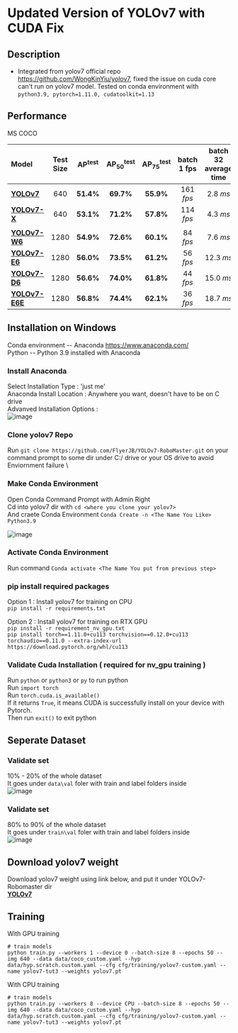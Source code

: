 # Updated Version of YOLOv7 with CUDA Fix

## Description

- Integrated from yolov7 official repo https://github.com/WongKinYiu/yolov7, fixed the issue on cuda core can't run on yolov7 model. Tested on conda environment with `python3.9, pytorch=1.11.0, cudatoolkit=1.13`

## Performance 

MS COCO

| Model | Test Size | AP<sup>test</sup> | AP<sub>50</sub><sup>test</sup> | AP<sub>75</sub><sup>test</sup> | batch 1 fps | batch 32 average time |
| :-- | :-: | :-: | :-: | :-: | :-: | :-: |
| [**YOLOv7**](https://github.com/WongKinYiu/yolov7/releases/download/v0.1/yolov7.pt) | 640 | **51.4%** | **69.7%** | **55.9%** | 161 *fps* | 2.8 *ms* |
| [**YOLOv7-X**](https://github.com/WongKinYiu/yolov7/releases/download/v0.1/yolov7x.pt) | 640 | **53.1%** | **71.2%** | **57.8%** | 114 *fps* | 4.3 *ms* |
|  |  |  |  |  |  |  |
| [**YOLOv7-W6**](https://github.com/WongKinYiu/yolov7/releases/download/v0.1/yolov7-w6.pt) | 1280 | **54.9%** | **72.6%** | **60.1%** | 84 *fps* | 7.6 *ms* |
| [**YOLOv7-E6**](https://github.com/WongKinYiu/yolov7/releases/download/v0.1/yolov7-e6.pt) | 1280 | **56.0%** | **73.5%** | **61.2%** | 56 *fps* | 12.3 *ms* |
| [**YOLOv7-D6**](https://github.com/WongKinYiu/yolov7/releases/download/v0.1/yolov7-d6.pt) | 1280 | **56.6%** | **74.0%** | **61.8%** | 44 *fps* | 15.0 *ms* |
| [**YOLOv7-E6E**](https://github.com/WongKinYiu/yolov7/releases/download/v0.1/yolov7-e6e.pt) | 1280 | **56.8%** | **74.4%** | **62.1%** | 36 *fps* | 18.7 *ms* |

## Installation on Windows 

Conda environment -- Anaconda https://www.anaconda.com/ \
Python -- Python 3.9 installed with Anaconda

### Install Anaconda
Select Installation Type : 'just me' \
Anaconda Install Location : Anywhere you want, doesn't have to be on C drive \
Advanved Installation Options : \
![image](https://user-images.githubusercontent.com/56321690/202285992-e6f95310-7aa7-4997-a186-059bd7886b8d.png)


### Clone yolov7 Repo 
Run `git clone https://github.com/FlyerJB/YOLOv7-RoboMaster.git` on your command prompt to some dir under C:/ drive or your OS drive to avoid Enviornment failure \
    
### Make Conda Environment
Open Conda Command Prompt with Admin Right \
Cd into yolov7 dir with `cd <where you clone your yolov7>` \
And craete Conda Environment
`Conda Create -n <The Name You Like> Python3.9` 

![image](https://user-images.githubusercontent.com/56321690/202287922-1a6b9a71-49ef-4d40-b759-ec4ddd641317.png)
### Activate Conda Environment
Run command `Conda activate <The Name You put from previous step>` 

### pip install required packages
Option 1 : Install yolov7 for training on CPU \
`pip install -r requirements.txt`

Option 2 : Install yolov7 for training on RTX GPU \
`pip install -r requirement_nv_gpu.txt` \
`pip install torch==1.11.0+cu113 torchvision==0.12.0+cu113 torchaudio==0.11.0 --extra-index-url https://download.pytorch.org/whl/cu113`

### Validate Cuda Installation ( required for nv_gpu training )
Run `python` or `python3` or `py` to run python \
Run `import torch` \
Run `torch.cuda.is_available()` \
If it returns `True`, it means CUDA is successfully install on your device with Pytorch. \
Then run `exit()` to exit python

## Seperate Dataset
### Validate set
10% - 20% of the whole dataset \
It goes under `data\val` foler with train and label folders inside \
![image](https://user-images.githubusercontent.com/56321690/203417152-20db03aa-b29c-4b08-8320-9cd3b3df118b.png)

### Validate set
80% to 90% of the whole dataset \
It goes under `train\val` foler with train and label folders inside \
![image](https://user-images.githubusercontent.com/56321690/203417152-20db03aa-b29c-4b08-8320-9cd3b3df118b.png)

## Download yolov7 weight
Download yolov7 weight using link below, and put it under YOLOv7-Robomaster dir \
[**YOLOv7**](https://github.com/WongKinYiu/yolov7/releases/download/v0.1/yolov7.pt)

## Training

With GPU training

``` shell
# train models
python train.py --workers 1 --device 0 --batch-size 8 --epochs 50 --img 640 --data data/coco_custom.yaml --hyp data/hyp.scratch.custom.yaml --cfg cfg/training/yolov7-custom.yaml --name yolov7-tut3 --weights yolov7.pt  
```
With CPU training

``` shell
# train models
python train.py --workers 8 --device CPU --batch-size 8 --epochs 50 --img 640 --data data/coco_custom.yaml --hyp data/hyp.scratch.custom.yaml --cfg cfg/training/yolov7-custom.yaml --name yolov7-tut3 --weights yolov7.pt
```

